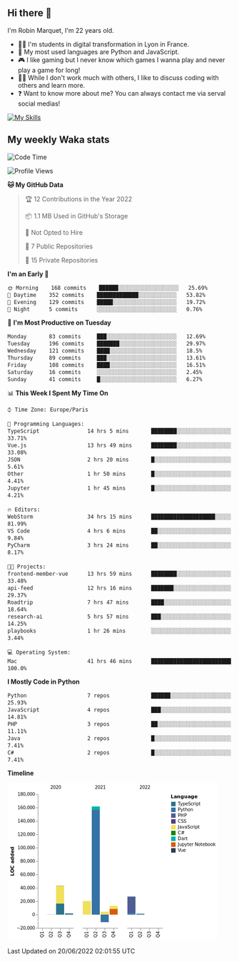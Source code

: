 ## Hi there 👋

I'm Robin Marquet, I'm 22 years old.

- 👨‍💻 I'm students in digital transformation in Lyon in France.
- 🌱 My most used languages are Python and JavaScript.
- 🎮 I like gaming but I never know which games I wanna play and never play a game for long!
- 👯‍♀️ While I don't work much with others, I like to discuss coding with others and learn more.
- ❓ Want to know more about me? You can always contact me via serval social medias!

[![My Skills](https://skillicons.dev/icons?i=js,html,css,docker,express,figma,firebase,graphql,mongodb,mysql,nodejs,py,react,ts,vue)](https://skillicons.dev)

## My weekly Waka stats

<!--START_SECTION:waka-->
![Code Time](http://img.shields.io/badge/Code%20Time-0%20secs-blue)

![Profile Views](http://img.shields.io/badge/Profile%20Views-0-blue)

**🐱 My GitHub Data** 

> 🏆 12 Contributions in the Year 2022
 > 
> 📦 1.1 MB Used in GitHub's Storage 
 > 
> 🚫 Not Opted to Hire
 > 
> 📜 7 Public Repositories 
 > 
> 🔑 15 Private Repositories  
 > 
**I'm an Early 🐤** 

```text
🌞 Morning    168 commits    ██████░░░░░░░░░░░░░░░░░░░   25.69% 
🌆 Daytime    352 commits    █████████████░░░░░░░░░░░░   53.82% 
🌃 Evening    129 commits    █████░░░░░░░░░░░░░░░░░░░░   19.72% 
🌙 Night      5 commits      ░░░░░░░░░░░░░░░░░░░░░░░░░   0.76%

```
📅 **I'm Most Productive on Tuesday** 

```text
Monday       83 commits     ███░░░░░░░░░░░░░░░░░░░░░░   12.69% 
Tuesday      196 commits    ███████░░░░░░░░░░░░░░░░░░   29.97% 
Wednesday    121 commits    ████░░░░░░░░░░░░░░░░░░░░░   18.5% 
Thursday     89 commits     ███░░░░░░░░░░░░░░░░░░░░░░   13.61% 
Friday       108 commits    ████░░░░░░░░░░░░░░░░░░░░░   16.51% 
Saturday     16 commits     ░░░░░░░░░░░░░░░░░░░░░░░░░   2.45% 
Sunday       41 commits     █░░░░░░░░░░░░░░░░░░░░░░░░   6.27%

```


📊 **This Week I Spent My Time On** 

```text
⌚︎ Time Zone: Europe/Paris

💬 Programming Languages: 
TypeScript               14 hrs 5 mins       ████████░░░░░░░░░░░░░░░░░   33.71% 
Vue.js                   13 hrs 49 mins      ████████░░░░░░░░░░░░░░░░░   33.08% 
JSON                     2 hrs 20 mins       █░░░░░░░░░░░░░░░░░░░░░░░░   5.61% 
Other                    1 hr 50 mins        █░░░░░░░░░░░░░░░░░░░░░░░░   4.41% 
Jupyter                  1 hr 45 mins        █░░░░░░░░░░░░░░░░░░░░░░░░   4.21%

🔥 Editors: 
WebStorm                 34 hrs 15 mins      ████████████████████░░░░░   81.99% 
VS Code                  4 hrs 6 mins        ██░░░░░░░░░░░░░░░░░░░░░░░   9.84% 
PyCharm                  3 hrs 24 mins       ██░░░░░░░░░░░░░░░░░░░░░░░   8.17%

🐱‍💻 Projects: 
frontend-member-vue      13 hrs 59 mins      ████████░░░░░░░░░░░░░░░░░   33.48% 
api-feed                 12 hrs 16 mins      ███████░░░░░░░░░░░░░░░░░░   29.37% 
Roadtrip                 7 hrs 47 mins       ████░░░░░░░░░░░░░░░░░░░░░   18.64% 
research-ai              5 hrs 57 mins       ███░░░░░░░░░░░░░░░░░░░░░░   14.25% 
playbooks                1 hr 26 mins        ░░░░░░░░░░░░░░░░░░░░░░░░░   3.44%

💻 Operating System: 
Mac                      41 hrs 46 mins      █████████████████████████   100.0%

```

**I Mostly Code in Python** 

```text
Python                   7 repos             ██████░░░░░░░░░░░░░░░░░░░   25.93% 
JavaScript               4 repos             ███░░░░░░░░░░░░░░░░░░░░░░   14.81% 
PHP                      3 repos             ██░░░░░░░░░░░░░░░░░░░░░░░   11.11% 
Java                     2 repos             █░░░░░░░░░░░░░░░░░░░░░░░░   7.41% 
C#                       2 repos             █░░░░░░░░░░░░░░░░░░░░░░░░   7.41%

```


**Timeline**

![Chart not found](https://raw.githubusercontent.com/rmarquet21/rmarquet21/main/charts/bar_graph.png) 


 Last Updated on 20/06/2022 02:01:55 UTC
<!--END_SECTION:waka-->

